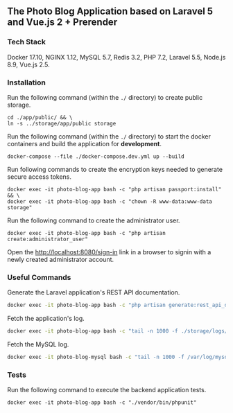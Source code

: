 ## The Photo Blog Application based on Laravel 5 and Vue.js 2 + Prerender

### Tech Stack

Docker 17.10, NGINX 1.12, MySQL 5.7, Redis 3.2, PHP 7.2, Laravel 5.5, Node.js 8.9, Vue.js 2.5.

### Installation

Run the following command (within the `./` directory) to create public storage.

```
cd ./app/public/ && \
ln -s ../storage/app/public storage
```

Run the following command (within the `./` directory) to start the docker containers and build the application for **development**.

```
docker-compose --file ./docker-compose.dev.yml up --build
```

Run following commands to create the encryption keys needed to generate secure access tokens.
```
docker exec -it photo-blog-app bash -c "php artisan passport:install" && \
docker exec -it photo-blog-app bash -c "chown -R www-data:www-data storage"
```

Run the following command to create the administrator user.
```
docker exec -it photo-blog-app bash -c "php artisan create:administrator_user"
```

Open the [http://localhost:8080/sign-in](http://localhost:8080/sign-in) link in a browser to signin with a newly created administrator account.

### Useful Commands

Generate the Laravel application's REST API documentation.

```bash
docker exec -it photo-blog-app bash -c "php artisan generate:rest_api_documentation"
```

Fetch the application's log.

```bash
docker exec -it photo-blog-app bash -c "tail -n 1000 -f ./storage/logs/laravel.log"
```

Fetch the MySQL log.

```bash
docker exec -it photo-blog-mysql bash -c "tail -n 1000 -f /var/log/mysql/general.log"
```

### Tests

Run the following command to execute the backend application tests.
```
docker exec -it photo-blog-app bash -c "./vendor/bin/phpunit"
```
